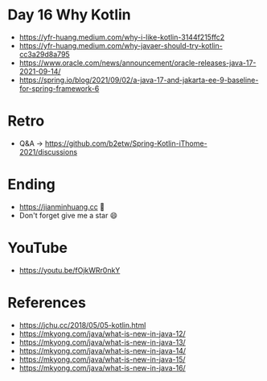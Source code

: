 # Day 16 Why Kotlin
* https://yfr-huang.medium.com/why-i-like-kotlin-3144f215ffc2
* https://yfr-huang.medium.com/why-javaer-should-try-kotlin-cc3a29d8a795
* https://www.oracle.com/news/announcement/oracle-releases-java-17-2021-09-14/
* https://spring.io/blog/2021/09/02/a-java-17-and-jakarta-ee-9-baseline-for-spring-framework-6

# Retro
* Q&A -> https://github.com/b2etw/Spring-Kotlin-iThome-2021/discussions

# Ending
* https://jianminhuang.cc 🌈
* Don't forget give me a star 😄

# YouTube
* https://youtu.be/fOjkWRr0nkY

# References
* https://jchu.cc/2018/05/05-kotlin.html
* https://mkyong.com/java/what-is-new-in-java-12/
* https://mkyong.com/java/what-is-new-in-java-13/
* https://mkyong.com/java/what-is-new-in-java-14/
* https://mkyong.com/java/what-is-new-in-java-15/
* https://mkyong.com/java/what-is-new-in-java-16/

